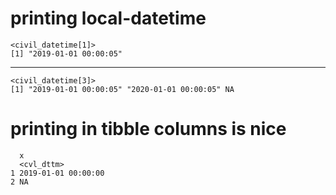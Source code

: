 # printing local-datetime

    <civil_datetime[1]>
    [1] "2019-01-01 00:00:05"

---

    <civil_datetime[3]>
    [1] "2019-01-01 00:00:05" "2020-01-01 00:00:05" NA                   

# printing in tibble columns is nice

      x                  
      <cvl_dttm>         
    1 2019-01-01 00:00:00
    2 NA                 


